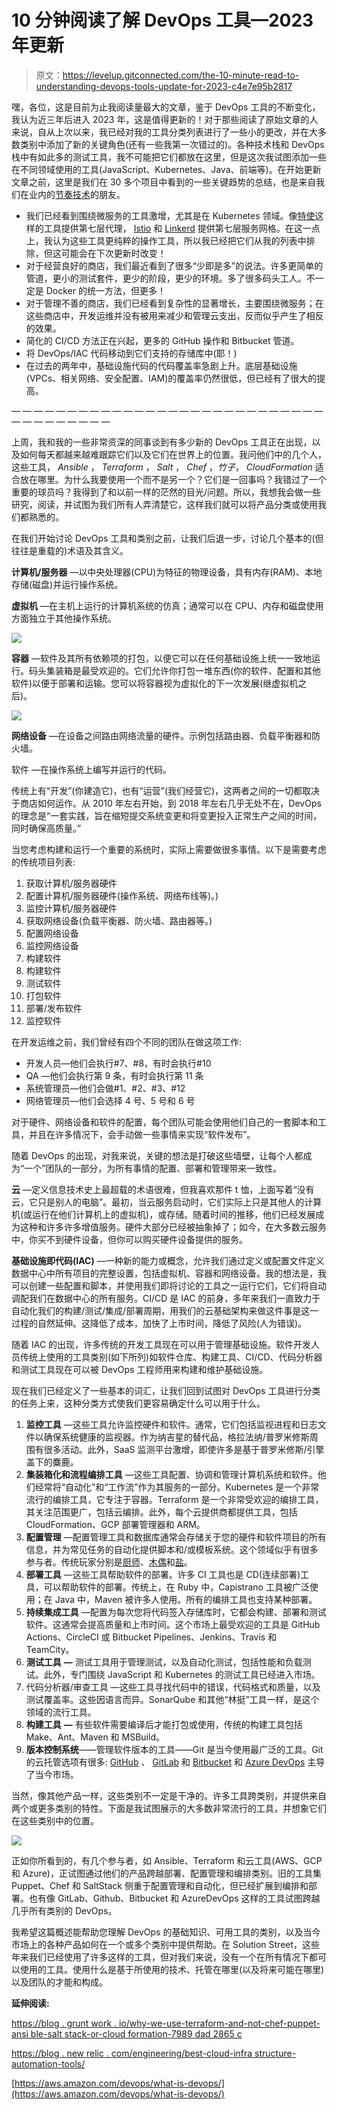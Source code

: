 # 10 分钟阅读了解 DevOps 工具—2023 年更新

> 原文：<https://levelup.gitconnected.com/the-10-minute-read-to-understanding-devops-tools-update-for-2023-c4e7e95b2817>

嘿，各位，这是目前为止我阅读量最大的文章，鉴于 DevOps 工具的不断变化，我认为近三年后进入 2023 年，这是值得更新的！对于那些阅读了原始文章的人来说，自从上次以来，我已经对我的工具分类列表进行了一些小的更改，并在大多数类别中添加了新的关键角色(还有一些我第一次错过的)。各种技术栈和 DevOps 栈中有如此多的测试工具，我不可能把它们都放在这里，但是这次我试图添加一些在不同领域使用的工具(JavaScript、Kubernetes、Java、前端等)。在开始更新文章之前，这里是我们在 30 多个项目中看到的一些关键趋势的总结，也是来自我们在业内的[节奏技术](https://www.rhythmictech.com/)的朋友。

*   我们已经看到围绕微服务的工具激增，尤其是在 Kubernetes 领域。像[特使](https://www.envoyproxy.io/)这样的工具提供第七层代理， [Istio](https://istio.io/) 和 [Linkerd](https://linkerd.io/) 提供第七层服务网格。在这一点上，我认为这些工具更纯粹的操作工具，所以我已经把它们从我的列表中排除，但这可能会在下次更新时改变！
*   对于经营良好的商店，我们最近看到了很多“少即是多”的说法。许多更简单的管道，更小的测试套件，更少的阶段，更少的环境。多了很多码头工人。不一定是 Docker 的统一方法，但更多！
*   对于管理不善的商店，我们已经看到复杂性的显著增长，主要围绕微服务；在这些商店中，开发运维并没有被用来减少和管理云支出，反而似乎产生了相反的效果。
*   简化的 CI/CD 方法正在兴起，更多的 GitHub 操作和 Bitbucket 管道。
*   将 DevOps/IAC 代码移动到它们支持的存储库中(耶！)
*   在过去的两年中，基础设施代码的代码覆盖率急剧上升。底层基础设施(VPCs、相关网络、安全配置、IAM)的覆盖率仍然很低，但已经有了很大的提高。

— — — — — — — — — — — — — — — — — — — — — — — — — — — — — — — — — — — — —

上周，我和我的一些非常资深的同事谈到有多少新的 DevOps 工具正在出现，以及如何每天都越来越难跟踪它们以及它们在世界上的位置。我问他们中的几个人，这些工具， *Ansible* ， *Terraform* ， *Salt* ， *Chef* ，*竹子*， *CloudFormation* 适合放在哪里。为什么我要使用一个而不是另一个？它们是一回事吗？我错过了一个重要的球员吗？我得到了和以前一样的茫然的目光/问题。所以，我想我会做一些研究，阅读，并试图为我们所有人弄清楚它，这样我们就可以将产品分类或使用我们都熟悉的。

在我们开始讨论 DevOps 工具和类别之前，让我们后退一步，讨论几个基本的(但往往是重载的)术语及其含义。

**计算机/服务器** —以中央处理器(CPU)为特征的物理设备，具有内存(RAM)、本地存储(磁盘)并运行操作系统。

**虚拟机** —在主机上运行的计算机系统的仿真；通常可以在 CPU、内存和磁盘使用方面独立于其他操作系统。

![](img/59322455680448de85c19d829d5495d2.png)

**容器** —软件及其所有依赖项的打包，以便它可以在任何基础设施上统一一致地运行。码头集装箱是最受欢迎的。它们允许你打包一堆东西(你的软件、配置和其他软件)以便于部署和运输。您可以将容器视为虚拟化的下一次发展(继虚拟机之后)。

![](img/ad05390081d52a6e81fd3df1aa9fc87a.png)

**网络设备** —在设备之间路由网络流量的硬件。示例包括路由器、负载平衡器和防火墙。

软件 —在操作系统上编写并运行的代码。

传统上有“开发”(你建造它)，也有“运营”(我们经营它)，这两者之间的一切都取决于商店如何运作。从 2010 年左右开始，到 2018 年左右几乎无处不在，DevOps 的理念是“一套实践，旨在缩短提交系统变更和将变更投入正常生产之间的时间，同时确保高质量。”

当您考虑构建和运行一个重要的系统时，实际上需要做很多事情。以下是需要考虑的传统项目列表:

1.  获取计算机/服务器硬件
2.  配置计算机/服务器硬件(操作系统、网络布线等)。)
3.  监控计算机/服务器硬件
4.  获取网络设备(负载平衡器、防火墙、路由器等。)
5.  配置网络设备
6.  监控网络设备
7.  构建软件
8.  构建软件
9.  测试软件
10.  打包软件
11.  部署/发布软件
12.  监控软件

在开发运维之前，我们曾经有四个不同的团队在做这项工作:

*   开发人员—他们会执行#7、#8，有时会执行#10
*   QA —他们会执行第 9 条，有时会执行第 11 条
*   系统管理员—他们会做#1、#2、#3、#12
*   网络管理员—他们会选择 4 号、5 号和 6 号

对于硬件、网络设备和软件的配置，每个团队可能会使用他们自己的一套脚本和工具，并且在许多情况下，会手动做一些事情来实现“软件发布”。

随着 DevOps 的出现，对我来说，关键的想法是打破这些墙壁，让每个人都成为“一个”团队的一部分，为所有事情的配置、部署和管理带来一致性。

**云** —定义信息技术史上最超载的术语很难，但我喜欢那件 t 恤，上面写着“没有云，它只是别人的电脑”。最初，当云服务启动时，它们实际上只是其他人的计算机(或运行在他们计算机上的虚拟机)，或存储。随着时间的推移，他们已经发展成为这种和许多许多增值服务。硬件大部分已经被抽象掉了；如今，在大多数云服务中，你买不到硬件设备，但你可以购买硬件设备提供的服务。

**基础设施即代码(IAC)** —一种新的能力或概念，允许我们通过定义或配置文件定义数据中心中所有项目的完整设置，包括虚拟机、容器和网络设备。我的想法是，我可以创建一些配置和脚本，并使用我们即将讨论的工具之一运行它们，它们将自动调配我们在数据中心的所有服务。CI/CD 是 IAC 的前身，多年来我们一直致力于自动化我们的构建/测试/集成/部署周期，用我们的云基础架构来做这件事是这一过程的自然延伸。这降低了成本，加快了上市时间，降低了风险(人为错误)。

随着 IAC 的出现，许多传统的开发工具现在可以用于管理基础设施。软件开发人员传统上使用的工具类别(如下所列)如软件仓库、构建工具、CI/CD、代码分析器和测试工具现在可以被 DevOps 工程师用来构建和维护基础设施。

现在我们已经定义了一些基本的词汇，让我们回到试图对 DevOps 工具进行分类的任务上来，这种分类方式使我们更容易确定什么可以用于什么。

1.  **监控工具** —这些工具允许监控硬件和软件。通常，它们包括监视进程和日志文件以确保系统健康的监视器。作为纳吉星的替代品，格拉法纳/普罗米修斯周围有很多活动。此外，SaaS 监测平台激增，即使许多是基于普罗米修斯/引擎盖下的麋鹿。
2.  **集装箱化和流程编排工具** —这些工具配置、协调和管理计算机系统和软件。他们经常将“自动化”和“工作流”作为其服务的一部分。Kubernetes 是一个非常流行的编排工具，它专注于容器。Terraform 是一个非常受欢迎的编排工具，其关注范围更广，包括云编排。此外，每个云提供商都提供工具，包括 CloudFormation、GCP 部署管理器和 ARM。
3.  **配置管理** —配置管理工具和数据库通常会存储关于您的硬件和软件项目的所有信息，并为常见任务的自动化提供脚本和/或模板系统。这个领域似乎有很多参与者。传统玩家分别是[厨师](https://www.chef.io/)、[木偶](https://puppet.com/)和[盐](https://docs.saltstack.com/en/latest/topics/states/)。
4.  **部署工具** —这些工具帮助软件的部署。许多 CI 工具也是 CD(连续部署)工具，可以帮助软件的部署。传统上，在 Ruby 中，Capistrano 工具被广泛使用；在 Java 中，Maven 被许多人使用。所有的编排工具也支持某种部署。
5.  **持续集成工具** —配置为每次您将代码签入存储库时，它都会构建、部署和测试软件。这通常会提高质量和上市时间。这个市场上最受欢迎的工具是 GitHub Actions、CircleCI 或 Bitbucket Pipelines、Jenkins、Travis 和 TeamCity。
6.  **测试工具** **—** 测试工具用于管理测试，以及自动化测试，包括性能和负载测试。此外，专门围绕 JavaScript 和 Kubernetes 的测试工具已经进入市场。
7.  代码分析器/审查工具 —这些工具寻找代码中的错误，代码格式和质量，以及测试覆盖率。这些因语言而异。SonarQube 和其他“林挺”工具一样，是这个领域的流行工具。
8.  **构建工具** **—** 有些软件需要编译后才能打包或使用，传统的构建工具包括 Make、Ant、Maven 和 MSBuild。
9.  **版本控制系统**——管理软件版本的工具——Git 是当今使用最广泛的工具。Git 的云托管选项有很多: [GitHub](https://github.com/) 、 [GitLab](https://about.gitlab.com/) 和 [Bitbucket](https://bitbucket.org) 和 [Azure DevOps](https://azure.microsoft.com/en-us/products/devops/) 主导了当今市场。

当然，像其他产品一样，这些类别不一定是干净的。许多工具跨类别，并提供来自两个或更多类别的特性。下面是我试图展示的大多数非常流行的工具，并想象它们在这些类别中的位置。

![](img/706030a7775b3fa84dccc4c316387443.png)

正如你所看到的，有几个参与者，如 Ansible、Terraform 和云工具(AWS、GCP 和 Azure)，正试图通过他们的产品跨越部署、配置管理和编排类别。旧的工具集 Puppet、Chef 和 SaltStack 侧重于配置管理和自动化，但已经扩展到编排和部署。也有像 GitLab、Github、Bitbucket 和 AzureDevOps 这样的工具试图跨越几乎所有类别的 DevOps。

我希望这篇概述能帮助您理解 DevOps 的基础知识、可用工具的类别，以及当今市场上的各种产品如何在一个或多个类别中提供帮助。在 Solution Street，这些年来我们已经使用了许多这样的工具，但对我们来说，没有一个在所有情况下都可以使用的工具。使用什么是基于所使用的技术、托管在哪里(以及将来可能在哪里)以及团队的才能和构成。

**延伸阅读:**

[https://blog . grunt work . io/why-we-use-terraform-and-not-chef-puppet-ansi ble-salt stack-or-cloud formation-7989 dad 2865 c](https://blog.gruntwork.io/why-we-use-terraform-and-not-chef-puppet-ansible-saltstack-or-cloudformation-7989dad2865c)

[https://blog . new relic . com/engineering/best-cloud-infra structure-automation-tools/](https://blog.newrelic.com/engineering/best-cloud-infrastructure-automation-tools/)

[https://aws.amazon.com/devops/what-is-devops/](https://aws.amazon.com/devops/what-is-devops/)